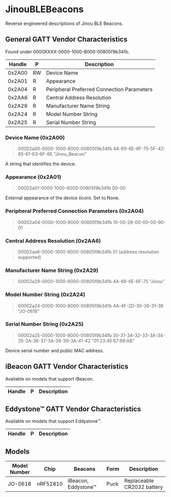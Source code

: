 # JinouBLEBeacons

Reverse engineered descriptions of Jinou BLE Beacons.

## General GATT Vendor Characteristics

Found under 0000XXXX-0000-1000-8000-00805f9b34fb.

| Handle | P  | Description                                |
| ------ | -- | ------------------------------------------ |
| 0x2A00 | RW | Device Name                                |
| 0x2A01 | R  | Appearance                                 |
| 0x2A04 | R  | Peripheral Preferred Connection Parameters |
| 0x2AA6 | R  | Central Address Resolution                 |
| 0x2A29 | R  | Manufacturer Name String                   |
| 0x2A24 | R  | Model Number String                        |
| 0x2A25 | R  | Serial Number String                       |


### Device Name (0x2A00)

> 00002a00-0000-1000-8000-00805f9b34fb 4A-69-6E-6F-75-5F-42-65-61-63-6F-6E "Jinou_Beacon"

A string that identifies the device.

### Appearance (0x2A01)

> 00002a01-0000-1000-8000-00805f9b34fb 00-00

External appearance of the device (icon).  Set to None.

### Peripheral Preferred Connection Parameters (0x2A04)

> 00002a04-0000-1000-8000-00805f9b34fb 10-00-28-00-00-00-90-01

### Central Address Resolution (0x2AA6)

> 00002aa6-0000-1000-8000-00805f9b34fb 01 (address resolution supported)

### Manufacturer Name String (0x2A29)

> 00002a29-0000-1000-8000-00805f9b34fb 4A-69-6E-6F-75 "Jinou"

### Model Number String (0x2A24)

> 00002a24-0000-1000-8000-00805f9b34fb 4A-4F-2D-30-36-31-38 "JO-0618"

### Serial Number String (0x2A25)

> 00002a25-0000-1000-8000-00805f9b34fb 30-31-3A-32-33-3A-34-35-3A-36-37-3A-38-39-3A-41-42 "01:23:45:67:89:AB" 

Device serial number and public MAC address.


## iBeacon GATT Vendor Characteristics

Available on models that support iBeacon.

| Handle | P  | Description                                |
| ------ | -- | ------------------------------------------ |

## Eddystone™ GATT Vendor Characteristics

Available on models that support Eddystone™.

| Handle | P  | Description                                |
| ------ | -- | ------------------------------------------ |



## Models

| Model Number | Chip     | Beacons             | Form  | Description                   |
| ------------ | -------- | ------------------- | ----- | ----------------------------- |
| JO-0618      | nRF52810 | iBeacon, Eddystone™ | Puck  | Replaceable CR2032 battery    |

